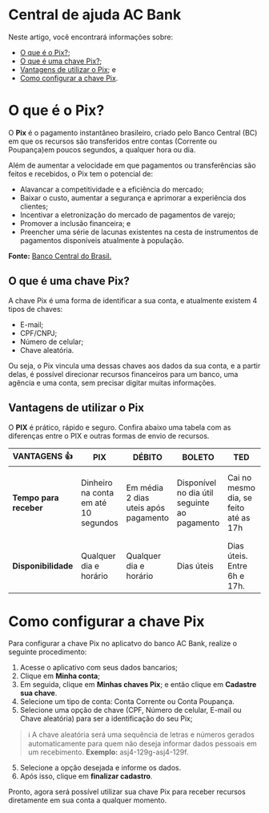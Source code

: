 # Central de ajuda AC Bank

Neste artigo, você encontrará informações sobre:
* [O que é o Pix?](https://github.com/aclaudiap/pix-tutorial/edit/main/README.md#o-que-%C3%A9-o-pix);
* [O que é uma chave Pix?](https://github.com/aclaudiap/pix-tutorial/edit/main/README.md#o-que-%C3%A9-uma-chave-pix);
* [Vantagens de utilizar o Pix](https://github.com/aclaudiap/pix-tutorial/edit/main/README.md#vantagens-de-utilizar-o-pix); e
* [Como configurar a chave Pix](https://github.com/aclaudiap/pix-tutorial/edit/main/README.md#como-configurar-a-chave-pix).


# O que é o Pix?

O **Pix** é o pagamento instantâneo brasileiro, criado pelo Banco Central (BC) em que os recursos são transferidos entre contas (Corrente ou Poupança)em poucos segundos, a qualquer hora ou dia.  

Além de aumentar a velocidade em que pagamentos ou transferências são feitos e recebidos, o Pix tem o potencial de:

* Alavancar a competitividade e a eficiência do mercado;
* Baixar o custo, aumentar a segurança e aprimorar a experiência dos clientes;
* Incentivar a eletronização do mercado de pagamentos de varejo;
* Promover a inclusão financeira; e
* Preencher uma série de lacunas existentes na cesta de instrumentos de pagamentos disponíveis atualmente à população.

**Fonte:** [Banco Central do Brasil.](https://www.bcb.gov.br/estabilidadefinanceira/pix)

## O que é uma chave Pix?

A chave Pix é uma forma de identificar a sua conta, e atualmente existem 4 tipos de chaves:
* E-mail;
* CPF/CNPJ;
* Número de celular;
* Chave aleatória.

Ou seja, o Pix vincula uma dessas chaves aos dados da sua conta, e a partir delas, é possível direcionar recursos financeiros para um banco, uma agência e uma conta, sem precisar digitar muitas informações.


## Vantagens de utilizar o Pix

O **PIX** é prático, rápido e seguro. Confira abaixo uma tabela com as diferenças entre o PIX e outras formas de envio de recursos.

| **VANTAGENS** :+1: | **PIX** | **DÉBITO** | **BOLETO** | **TED** | **DOC** |
| ------------- | ------------- | ------------- | ------------- | ------------- | ------------- |
| **Tempo para receber**  | Dinheiro na conta em até 10 segundos | Em média 2 dias uteis após pagamento | Disponível no dia útil seguinte ao pagamento | Cai no mesmo dia, se feito até as 17h | Cai no dia seguinte, se feito dentro do horário |
| **Disponibilidade**  | Qualquer dia e horário |  Qualquer dia e horário | Dias úteis | Dias úteis. Entre 6h e 17h. | Dias úteis. Entre 6h e 17h. |


# Como configurar a chave Pix

Para configurar a chave Pix no aplicatvo do banco AC Bank, realize o seguinte procedimento:

1. Acesse o aplicativo com seus dados bancarios; 
2. Clique em **Minha conta**;
3. Em seguida, clique em **Minhas chaves Pix**; e então clique em **Cadastre sua chave**.
4. Selecione um tipo de conta: Conta Corrente ou Conta Poupança.
5. Selecione uma opção de chave (CPF, Número de celular, E-mail ou Chave aleatória) para ser a identificação do seu Pix;
> :information_source: A chave aleatória será uma sequência de letras e números gerados automaticamente para quem não deseja informar dados pessoais em um recebimento. 
**Exemplo:** asj4-129g-asj4-129f.
5. Selecione a opção desejada e informe os dados.
6. Após isso, clique em **finalizar cadastro**.


Pronto, agora será possível utilizar sua chave Pix para receber recursos diretamente em sua conta a qualquer momento.
